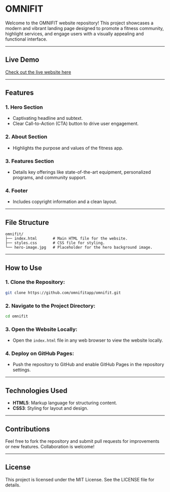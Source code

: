 # OMNIFIT

Welcome to the OMNIFIT website repository! This project showcases a modern and vibrant landing page designed to promote a fitness community, highlight services, and engage users with a visually appealing and functional interface.

---

## Live Demo
[Check out the live website here](https://omnifitapp.github.io)

---

## Features

### 1. **Hero Section**
- Captivating headline and subtext.
- Clear Call-to-Action (CTA) button to drive user engagement.

### 2. **About Section**
- Highlights the purpose and values of the fitness app.

### 3. **Features Section**
- Details key offerings like state-of-the-art equipment, personalized programs, and community support.

### 4. **Footer**
- Includes copyright information and a clean layout.

---

## File Structure
```
omnifit/
├── index.html       # Main HTML file for the website.
├── styles.css       # CSS file for styling.
└── hero-image.jpg   # Placeholder for the hero background image.
```

---

## How to Use

### 1. Clone the Repository:
```bash
git clone https://github.com/omnifitapp/omnifit.git
```

### 2. Navigate to the Project Directory:
```bash
cd omnifit
```

### 3. Open the Website Locally:
- Open the `index.html` file in any web browser to view the website locally.

### 4. Deploy on GitHub Pages:
- Push the repository to GitHub and enable GitHub Pages in the repository settings.

---

## Technologies Used
- **HTML5**: Markup language for structuring content.
- **CSS3**: Styling for layout and design.

---

## Contributions
Feel free to fork the repository and submit pull requests for improvements or new features. Collaboration is welcome!

---

## License
This project is licensed under the MIT License. See the LICENSE file for details.

